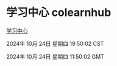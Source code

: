# 学习中心 colearnhub
[学习中心](http://219.139.199.238:56308/colearnhub/)

2024年 10月 24日 星期四 19:50:02 CST

2024年 10月 24日 星期四 11:50:02 GMT
